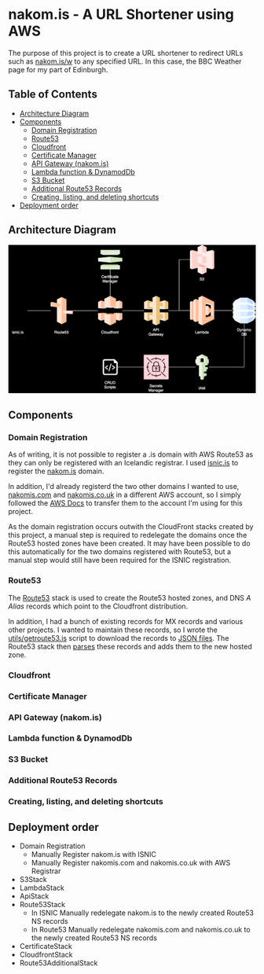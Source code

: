 # nakom.is - A URL Shortener using AWS

The purpose of this project is to create a URL shortener to redirect URLs such as [nakom.is/w](https://nakom.is/w) to any specified URL. In this case, the BBC Weather page for my part of Edinburgh.

## Table of Contents
<!-- toc -->

- [Architecture Diagram](#architecture-diagram)
- [Components](#components)
  * [Domain Registration](#domain-registration)
  * [Route53](#route53)
  * [Cloudfront](#cloudfront)
  * [Certificate Manager](#certificate-manager)
  * [API Gateway (nakom.is)](#api-gateway-nakomis)
  * [Lambda function & DynamodDb](#lambda-function--dynamoddb)
  * [S3 Bucket](#s3-bucket)
  * [Additional Route53 Records](#additional-route53-records)
  * [Creating, listing, and deleting shortcuts](#creating-listing-and-deleting-shortcuts)
- [Deployment order](#deployment-order)

<!-- tocstop -->

## Architecture Diagram
![Architecture](architecture/nakom.is%20architecture.drawio.svg)

## Components
### Domain Registration
As of writing, it is not possible to register a .is domain with AWS Route53 as they can only be registered with an Icelandic registrar. I used [isnic.is](https://www.isnic.is/en) to register the [nakom.is](https://nakom.is) domain.

In addition, I'd already registerd the two other domains I wanted to use, [nakomis.com](https://nakomis.com) and [nakomis.co.uk](https://nakomis.co.uk) in a different AWS account, so I simply followed the [AWS Docs](https://docs.aws.amazon.com/Route53/latest/DeveloperGuide/domain-transfer-between-aws-accounts.html) to transfer them to the account I'm using for this project.

As the domain registration occurs outwith the CloudFront stacks created by this project, a manual step is required to redelegate the domains once the Route53 hosted zones have been created. It may have been possible to do this automatically for the two domains registered with Route53, but a manual step would still have been required for the ISNIC registration.

### Route53
The [Route53](lib/route53-stack.ts) stack is used to create the Route53 hosted zones, and  DNS _A Alias_ records which point to the Cloudfront distribution.

In addition, I had a bunch of existing records for MX records and various other projects. I wanted to maintain these records, so I wrote the [utils/getroute53.is](utils/getroute53.is) script to download the records to [JSON files](https://github.com/nakomis/nakom.is/tree/main/route53). The Route53 stack then [parses](lib/route53-stack.ts#L39-L89) these records and adds them to the new hosted zone.

### Cloudfront
### Certificate Manager
### API Gateway (nakom.is)
### Lambda function & DynamodDb
### S3 Bucket
### Additional Route53 Records
### Creating, listing, and deleting shortcuts


## Deployment order

* Domain Registration
  * Manually Register nakom.is with ISNIC
  * Manually Register nakomis.com and nakomis.co.uk with AWS Registrar
* S3Stack
* LambdaStack
* ApiStack
* Route53Stack
  * In ISNIC Manually redelegate nakom.is to the newly created Route53 NS records 
  * In Route53 Manually redelegate nakomis.com and nakomis.co.uk to the newly created Route53 NS records 
* CertificateStack
* CloudfrontStack
* Route53AdditionalStack